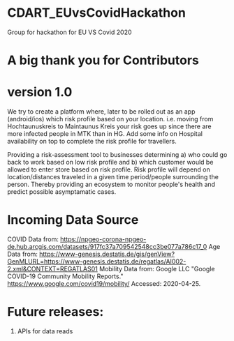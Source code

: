 # CDART_EUvsCovidHackathon
Group for hackathon for EU VS Covid 2020


# A big thank you for Contributors 
# version 1.0

We try to create a platform where, later to be rolled out as an app (android/ios) which risk profile based on your location. i.e. moving from Hochtaunuskreis to Maintaunus Kreis your risk goes up since there are more infected people in MTK than in HG. Add some info on Hospital availability on top to complete the risk profile for travellers. 

Providing a risk-assessment tool to businesses determining
a) who could go back to work based on low risk profile and 
b) which customer would be allowed to enter store based on risk profile. 
Risk profile will depend on location/distances traveled in a given time period/people surrounding the person. Thereby providing an ecosystem to monitor people's health and predict possible asymptamatic cases.

# Incoming Data Source
COVID Data from: https://npgeo-corona-npgeo-de.hub.arcgis.com/datasets/917fc37a709542548cc3be077a786c17_0
Age Data from: https://www-genesis.destatis.de/gis/genView?GenMLURL=https://www-genesis.destatis.de/regatlas/AI002-2.xml&CONTEXT=REGATLAS01
Mobility Data from: Google LLC "Google COVID-19 Community Mobility Reports." https://www.google.com/covid19/mobility/ Accessed: 2020-04-25.

# Future releases:
1. APIs for data reads
